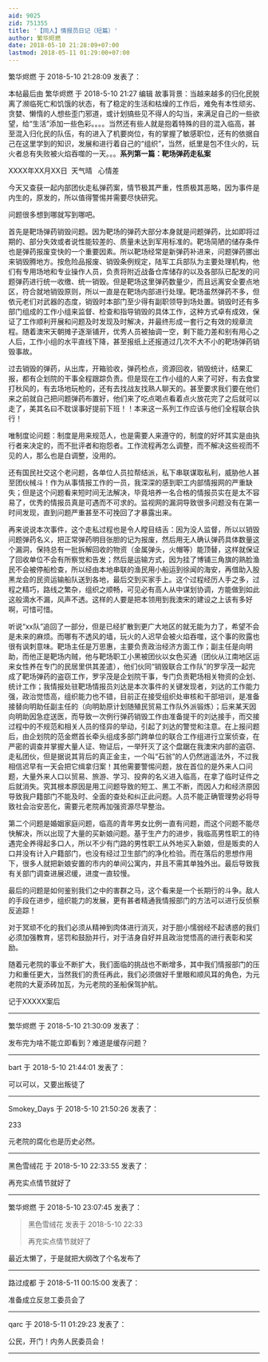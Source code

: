 ```yaml
---
aid: 9025
zid: 751355
title: '【同人】情报员日记（短篇）'
author: 繁华烬燃
date: 2018-05-10 21:28:09+07:00
lastmod: 2018-05-11 01:29:00+07:00
---
```


繁华烬燃 于 2018-5-10 21:28:09 发表了：

本帖最后由 繁华烬燃 于 2018-5-10 21:27 编辑 故事背景：当越来越多的归化民脱离了濒临死亡和饥饿的状态，有了稳定的生活和枯燥的工作后，难免有本性顽劣、贪婪、懒惰的人想些歪门邪道，或计划搞些见不得人的勾当，来满足自己的一些欲望，给“生活”添加一些色彩。。。。当然还有些人就是抱着特殊的目的混入临高，甚至混入归化民的队伍，有的进入了机要岗位，有的掌握了敏感职位，还有的依据自己在这里学到的知识，发展和进行着自己的“组织”，当然，纸里是包不住火的，玩火者总有失败被火焰吞噬的一天。。。**系列第一篇：靶场弹药走私案**

XXXX年XX月XX日  天气晴   心情差

今天又查获一起内部团伙走私弹药案，情节极其严重，性质极其恶略，因为事件是内生的，原发的，所以值得警惕并需要尽快研究。

问题很多想到哪就写到哪吧。

首先是靶场弹药销毁问题。因为靶场的弹药大部分本身就是问题弹药，比如即将过期的、部分失效或者说性能较差的、质量未达到军用标准的。靶场简陋的储存条件也是弹药报废变快的一个重要因素。所以靶场经常是新弹药补进来，问题弹药挪出来销毁腾地方。按危险品报废、销毁条例规定，陆军工兵部队为主要处理机构，他们有专用场地和专业操作人员，负责将附近战备仓库储存的以及各部队已配发的问题弹药进行统一收缴、统一销毁。但是靶场这里弹药数量少，而且远离安全要点地区，符合就地销毁原则，所以一直是在靶场内部进行处理。靶场虽然弹药不多，但依元老们对武器的态度，销毁时本部门至少得有副职领导到场处置。销毁时还有多部门组成的工作小组来监督、检查和指导销毁的具体工作，这种方式卓有成效，保证了工作顺利开展和问题及时发现及时解决，并最终形成一套行之有效的规章流程。随着澳宋天朝摊子逐渐铺开，优秀人员被抽调一空，剩下能力差和别有用心之人后，工作小组的水平直线下降，甚至报纸上还报道过几次不大不小的靶场弹药销毁事故。

过去销毁的弹药，从出库，开箱验收，弹药检点，资源回收，销毁统计，结果汇报，都有企划院的干事全程跟踪负责。但是现在工作小组的人来了可好，有去食堂打秋风的，有去场地玩枪的，还有去找战友找熟人聊天的。甚至要求我们要在他们来之前就自己把问题弹药布置好，他们来了吃点喝点看着点火放花完了之后就可以走了，美其名曰不耽误事好提前下班！！本来这一系列工作应该与他们全程联合执行！

唯制度论问题：制度是用来规范人，也是需要人来遵守的，制度的好坏其实是由执行者来决定的，而不批评者和抱怨者。工作流程再怎么调整，而不解决这些视而不见的人，那么也是白调整，没用的。

还有国民社交这个老问题，各单位人员拉帮结派，私下串联谋取私利，威胁他人甚至团伙械斗！作为从事情报工作的一员，我深深的感到职工内部情报网的严重缺失；但是这个问题看来短时间无法解决，毕竟培养一名合格的情报员实在是太不容易了，优秀的情报员真是可遇而不可求的。监视网的漏洞导致很多问题没有在第一时间发现，直到问题严重甚至不可挽回了才暴露出来。

再来说说本次事件，这个走私过程也是令人瞠目结舌：因为没人监督，所以以销毁问题弹药名义，把正常弹药明目张胆的记为报废，然后用无人确认弹药具体数量这个漏洞，保持总有一批拆解回收的物资（金属弹头，火帽等）能顶替，这样就保证了回收单位不会有所察觉和告发；然后是运输方式，因为挂了博铺三角旗的熟脸渔民不会被停船检查，所以经由本地串联的渔民用小船运到徐闻的海安，再借助入股黑龙会的民资运输船队送到各地，最后交到买家手上。这个过程经历人手之多，过程之精巧，路线之繁杂，组织之顺畅，可见必有高人从中谋划协调，方能做到如此这般滴水不漏，风声不透。这样的人要是把本领用到我澳宋的建设之上该有多好啊，可惜可惜。

听说“xx队”追回了一部分，但是已经扩散到更广大地区的就无能为力了，希望不会是未来的麻烦。而哪有不透风的墙，玩火的人迟早会被火焰吞噬，这个事的败露也很有讽刺意味。靶场主任是万思惠，主要负责政治经济方面工作；副主任是向明助，而他正是靶场内贼，他与靶场职工小黑被团伙以女色买通（团伙从江南地区运来女性养在专门的民居里供其差遣），他们伙同“销毁联合工作队”的罗孚茂一起完成了靶场弹药的盗窃工作，罗孚茂是企划院干事，专门负责靶场相关物资的企划、统计工作；我情报处驻靶场情报员刘达是本次事件的关键发现者，刘达的工作能力强，政治觉悟高，组织能力也不错，目前正在接受组织处审核和干部培训，是准备接替向明助任副主任的（向明助原计划随殖民贸易工作队外派锻炼）；后来某天因向明助因急症送医，而导致一次例行弹药销毁工作由准备提干的刘达接手，而交接过程中的不规范和相关人员的怪异的举动，引起了刘达的警觉和注意。在上报问题后，由企划院的范金燃首长牵头组成多部门跨单位的联合工作组进行立案侦查，在严密的调查并掌握大量人证、物证后，一举歼灭了这个盘踞在我澳宋内部的盗窃、走私团伙，但是据说其背后的真正金主，一个叫“石翁”的人仍然逍遥法外，不过我相信迟早有一天会把它缉拿归案！其他需要警惕问题，放在首位的是外来人口问题，大量外来人口以贸易、旅游、学习、投奔的名义进入临高，在拿了临时证件之后就消失。究其根本原因是用工问题导致的短工、黑工不断，而因人力和经济原因导致我户籍部门不能及时、全面的查处和纠正此问题。人员不能正确管理势必将导致社会治安恶化，需要元老院再加强资源尽早整治。

第二个问题是婚姻家庭问题，临高的青年男女比例一直有问题，而这个问题不能尽快解决，所以出现了大量的买新娘问题。基于生产力的进步，我临高男性职工的待遇完全养得起多口人，所以不少有门路的男性职工从外地买入新娘，但是贩卖的人口并没有计入户籍部门，也没有经过卫生部门的净化检验。而在落后的思想作用下，很多人就把新娘安置的市内的单间公寓内，并且不需其单独外出。最后导致我有关部门调查进展迟缓，进度一直较慢。

最后的问题是如何鉴别我们之中的害群之马，这个看来是一个长期行的斗争。敌人的手段在进步，组织能力的发展，更有甚者精通我情报部门的方法可以进行反侦察反追踪！

对于冥顽不化的我们必须从精神到肉体进行消灭，对于胆小懦弱经不起诱惑的我们必须加强教育，惩罚和鼓励并行，对于洁身自好并且政治觉悟高的进行表彰和奖励。

随着元老院的事业不断扩大，我们面临的挑战也不断增多，其中我们情报部门的压力和重任更大，当然我们的责任再此，我们必须做好千里眼和顺风耳的角色，为元老院的大夏添砖加瓦，为元老院的圣船保驾护航。

记于XXXXX案后

---------

繁华烬燃 于 2018-5-10 21:30:09 发表了：

发布完为啥不能立即看到？难道是缓存问题？

---------

bart 于 2018-5-10 21:44:01 发表了：

可以可以，又要出叛徒了

---------

Smokey_Days 于 2018-5-10 21:50:26 发表了：

233

元老院的腐化也是历史必然。

---------

黑色雪绒花 于 2018-5-10 22:33:55 发表了：

再充实点情节就好了

---------

繁华烬燃 于 2018-5-10 23:07:45 发表了：

> 黑色雪绒花 发表于 2018-5-10 22:33
> 
> 再充实点情节就好了



 最近太懒了，于是就把大纲改了个名发布了

---------

路过成都 于 2018-5-11 00:15:00 发表了：

准备成立反怠工委员会了

---------

qarc 于 2018-5-11 01:29:23 发表了：

公民，开门！内务人民委员会！

---------

